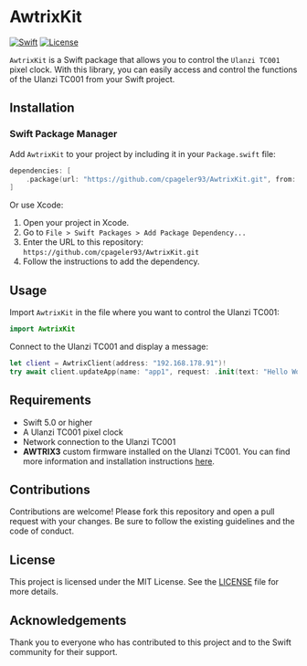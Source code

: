 # AwtrixKit

[![Swift](https://img.shields.io/badge/Swift-5.0-orange.svg)](https://swift.org)
[![License](https://img.shields.io/badge/License-MIT-blue.svg)](LICENSE)

`AwtrixKit` is a Swift package that allows you to control the `Ulanzi TC001` pixel clock. With this library, you can easily access and control the functions of the Ulanzi TC001 from your Swift project.

## Installation

### Swift Package Manager

Add `AwtrixKit` to your project by including it in your `Package.swift` file:

```swift
dependencies: [
    .package(url: "https://github.com/cpageler93/AwtrixKit.git", from: "1.0.0")
]
```

Or use Xcode:

1. Open your project in Xcode.
2. Go to `File > Swift Packages > Add Package Dependency...`
3. Enter the URL to this repository: `https://github.com/cpageler93/AwtrixKit.git`
4. Follow the instructions to add the dependency.

## Usage

Import `AwtrixKit` in the file where you want to control the Ulanzi TC001:

```swift
import AwtrixKit
```

Connect to the Ulanzi TC001 and display a message:

```swift
let client = AwtrixClient(address: "192.168.178.91")!
try await client.updateApp(name: "app1", request: .init(text: "Hello World"))
```

## Requirements

- Swift 5.0 or higher
- A Ulanzi TC001 pixel clock
- Network connection to the Ulanzi TC001
- **AWTRIX3** custom firmware installed on the Ulanzi TC001. You can find more information and installation instructions [here](https://blueforcer.github.io/awtrix3).

## Contributions

Contributions are welcome! Please fork this repository and open a pull request with your changes. Be sure to follow the existing guidelines and the code of conduct.

## License

This project is licensed under the MIT License. See the [LICENSE](LICENSE) file for more details.

## Acknowledgements

Thank you to everyone who has contributed to this project and to the Swift community for their support.